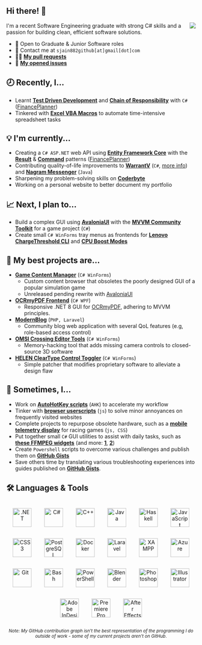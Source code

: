 ## Hi there! 👋

<!--


**sjain882/sjain882** is a ✨ _special_ ✨ repository because its `README.md` (this file)** appears on your GitHub profile.

Here are some ideas to get you started:

- 🔭 I’m currently working on ...
- 🌱 I’m currently learning ...
- 👯 I’m looking to collaborate on ...
- 🤔 I’m looking for help with ...
- 💬 Ask me about ...
- 📫 How to reach me: ...
- 😄 Pronouns: ...
- ⚡ Fun fact: ...
-->

<picture>
  <source media="(prefers-color-scheme: dark)" srcset="https://github-readme-stats-ouuan.vercel.app/api?username=sjain882&theme=dark&show_icons=true&layout=compact&count_private=true">
  <img align="right" src="https://github-readme-stats-ouuan.vercel.app/api?username=sjain882&show_icons=true&layout=compact&count_private=true">
</picture>

I'm a recent Software Engineering graduate with strong C# skills and a passion for building clean, efficient software solutions.

- 💼 Open to Graduate & Junior Software roles
- 💬 Contact me at `sjain882github[at]gmail[dot]com`
- 👨‍💻 **[My pull requests](https://github.com/search?q=is%3Apr+author%3Asjain882&type=pullrequests&s=created&o=desc)**
- 📃 **[My opened issues](https://github.com/search?q=is%3Aissue+author%3Asjain882&type=issues&query=is%3Aissue+author%3Asjain882&s=created&o=desc)**

## **🕗 Recently, I...**
- Learnt **[Test Driven Development](https://en.wikipedia.org/wiki/Test-driven_development)** and **[Chain of Responsibility](https://refactoring.guru/design-patterns/chain-of-responsibility/csharp/example)** with `C#` ([FinancePlanner](https://github.com/sjain882/Finance-Planner-TDD-CRP))
- Tinkered with **[Excel VBA Macros](https://github.com/sjain882/Excel-VBA-Macros)** to automate time-intensive spreadsheet tasks

## **💡 I'm currently...**
- Creating a `C# ASP.NET` web API using **[Entity Framework Core](https://learn.microsoft.com/en-us/ef/core/)** with the **[Result](https://andrewlock.net/working-with-the-result-pattern-part-1-replacing-exceptions-as-control-flow/)** & **[Command](https://refactoring.guru/design-patterns/command/csharp/example)** patterns ([FinancePlanner](https://github.com/sjain882/Finance-Planner-TDD-CRP))
- Contributing quality-of-life improvements to **[WarrantV](https://github.com/sjain882/WarrantV/commits/allMyChanges/)** (`C#`, [more info](https://www.gta5-mods.com/scripts/warrantv)) and **[Nagram Messenger](https://github.com/NextAlone/Nagram)** (`Java`)
- Sharpening my problem-solving skills on **[Coderbyte](https://coderbyte.com/)**
- Working on a personal website to better document my portfolio

## **📈 Next, I plan to...**
- Build a complex GUI using **[AvaloniaUI](https://avaloniaui.net/)** with the **[MVVM Community Toolkit](https://learn.microsoft.com/en-us/dotnet/communitytoolkit/mvvm/)** for a game project (`C#`)
- Create small `C# WinForms` tray menus as frontends for **[Lenovo ChargeThreshold CLI](https://forums.lenovo.com/t5/Lenovo-Vantage-Knowledge-Base/Q-amp-A-setting-a-ThinkPad-battery-charge-threshold-by-script/ta-p/4345631)** and **[CPU Boost Modes](https://gist.github.com/ehsan18t/268fa28f581e512a0a0df66b95daab88)**

## **🚀 My best projects are...**
- **[Game Content Manager]()** (`C# WinForms`)
  - Custom content browser that obsoletes the poorly designed GUI of a popular simulation game
  - Unreleased pending rewrite with [AvaloniaUI](https://avaloniaui.net/)
‎
- **[OCRmyPDF Frontend](https://github.com/sjain882/OCRmyPDF-WinGUI)** (`C# WPF`)
  - Responsive .NET 8 GUI for [OCRmyPDF](https://github.com/ocrmypdf/OCRmyPDF), adhering to MVVM principles.
‎
- **[ModernBlog](https://github.com/sjain882/Csc348-blog)** (`PHP, Laravel`)
  - Community blog web application with several QoL features (e.g, role-based access control)
‎
- **[OMSI Crossing Editor Tools](https://github.com/sjain882/OMSI-Crossing-Editor-Tools)** (`C# WinForms`)
  - Memory-hacking tool that adds missing camera controls to closed-source 3D software
‎
- **[HELEN ClearType Control Toggler](https://github.com/sjain882/HELEN-ClearType-Toggle)** (`C# WinForms`)
  - Simple patcher that modifies proprietary software to alleviate a design flaw

## **🎨 Sometimes, I...**
- Work on **[AutoHotKey scripts](http://github.com/sjain882/autohotkey-scripts)** (`AHK`) to accelerate my workflow
- Tinker with **[browser userscripts](https://github.com/sjain882/Browser-Tweaks)** (`js`) to solve minor annoyances on frequently visited websites
- Complete projects to repurpose obsolete hardware, such as a **[mobile telemetry display](https://github.com/sjain882/ETS2-Basic-Info-Grid)** for racing games (`js, CSS`)
- Put together small `C#` GUI utilities to assist with daily tasks, such as **[these FFMPEG widgets](https://github.com/sjain882/FFMPEG-QTTabBar-Tools)** (and more: **[1](https://github.com/sjain882/Ethernet-ForWakeOnLanOnly-Win)**, **[2](https://github.com/sjain882/HTPC-Res-Switcher)**)
- Create `Powershell` scripts to overcome various challenges and publish them on **[GitHub Gists](https://gist.github.com/sjain882)**
- Save others time by translating various troubleshooting experiences into guides published on **[GitHub Gists](https://gist.github.com/sjain882)**.

## **🛠 Languages & Tools**

<div align="center"> 
<!-- Desktop Languages -->
<a href="https://dotnet.microsoft.com/download/dotnet-framework" target="_blank"><img style="margin: 15px; height: 50px" src="https://profilinator.rishav.dev/skills-assets/dot-net-original-wordmark.svg" alt=".NET"/></a> 
<a href="https://docs.microsoft.com/en-us/dotnet/csharp/" target="_blank"><img style="margin: 15px; height: 50px" src="https://profilinator.rishav.dev/skills-assets/csharp-original.svg" alt="C#"/></a> 
<a href="https://www.cplusplus.com/" target="_blank"><img style="margin: 15px; height: 50px" src="https://profilinator.rishav.dev/skills-assets/cplusplus-original.svg" alt="C++"/></a> 
<a href="https://www.java.com/" target="_blank"><img style="margin: 15px; height: 50px" src="https://profilinator.rishav.dev/skills-assets/java-original-wordmark.svg" alt="Java"/></a>  
<a href="https://www.haskell.org/" target="_blank"><img style="margin: 15px; height: 50px" src="https://profilinator.rishav.dev/skills-assets/haskell.png" alt="Haskell"/></a>  
<!-- Web Languages & Technologies-->
<a href="https://www.javascript.com/" target="_blank"><img style="margin: 15px; height: 50px" src="https://profilinator.rishav.dev/skills-assets/javascript-original.svg" alt="JavaScript"/></a> 
<a href="https://www.w3schools.com/css/" target="_blank"><img style="margin: 15px; height: 50px" src="https://profilinator.rishav.dev/skills-assets/css3-original-wordmark.svg" alt="CSS3"/></a> 
<a href="https://www.postgresql.org/" target="_blank"><img style="margin: 15px; height: 50px" src="https://profilinator.rishav.dev/skills-assets/postgresql-original-wordmark.svg" alt="PostgreSQL"/></a> 
<a href="https://www.docker.com/" target="_blank"><img style="margin: 15px; height: 50px" src="https://profilinator.rishav.dev/skills-assets/docker-original-wordmark.svg" alt="Docker"/></a> 
<a href="https://laravel.com/" target="_blank"><img style="margin: 15px; height: 50px" src="https://profilinator.rishav.dev/skills-assets/laravel-plain-wordmark.svg" alt="Laravel"/></a>  
<a href="https://www.apachefriends.org/" target="_blank"><img style="margin: 15px; height: 50px" src="https://profilinator.rishav.dev/skills-assets/xampp.png" alt="XAMPP"/></a> 
<a href="https://azure.microsoft.com/en-in/" target="_blank"><img style="margin: 15px; height: 50px" src="https://profilinator.rishav.dev/skills-assets/microsoft_azure-icon.svg" alt="Azure"/></a> 
<!-- Other -->
<a href="https://github.com/" target="_blank"><img style="margin: 15px; height: 50px" src="https://profilinator.rishav.dev/skills-assets/git-scm-icon.svg" alt="Git"/></a> 
<a href="https://www.gnu.org/software/bash/" target="_blank"><img style="margin: 15px; height: 50px" src="https://profilinator.rishav.dev/skills-assets/gnu_bash-icon.svg" alt="Bash"/></a> 
<a href="https://docs.microsoft.com/en-us/powershell/" target="_blank"><img style="margin: 15px; height: 50px" src="https://profilinator.rishav.dev/skills-assets/powershell.png" alt="PowerShell"/></a> 
<!-- Creative -->
<a href="https://www.blender.org/" target="_blank"><img style="margin: 15px; height: 50px" src="https://profilinator.rishav.dev/skills-assets/blender_community_badge_white.svg" alt="Blender"/></a> 
<a href="https://www.adobe.com/in/products/photoshop.html" target="_blank"><img style="margin: 15px; height: 50px" src="https://profilinator.rishav.dev/skills-assets/photoshop-plain.svg" alt="Photoshop"/></a> 
<a href="https://www.adobe.com/in/products/illustrator.html" target="_blank"><img style="margin: 15px; height: 50px" src="https://profilinator.rishav.dev/skills-assets/adobe_illustrator-icon.svg" alt="Illustrator"/></a> 
<a href="https://www.adobe.com/in/products/indesign.html" target="_blank"><img style="margin: 15px; height: 50px" src="https://profilinator.rishav.dev/skills-assets/adobeindesign.svg" alt="Adobe InDesign"/></a> 
<a href="https://www.adobe.com/in/products/premiere.html" target="_blank"><img style="margin: 15px; height: 50px" src="https://profilinator.rishav.dev/skills-assets/adobepremierepro.png" alt="Premiere Pro"/></a> 
<a href="https://www.adobe.com/in/products/aftereffects.html" target="_blank"><img style="margin: 15px; height: 50px" src="https://profilinator.rishav.dev/skills-assets/aftereffects.png" alt="After Effects"/></a> 

<sub>*Note: My GitHub contribution graph isn't the best representation of the programming I do outside of work - some of my current projects aren't on GitHub*.</sub>

</div>



